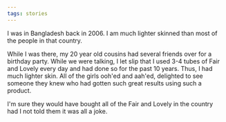 ```yaml
---
tags: stories
---
```


I was in Bangladesh back in 2006. I am much lighter skinned than most of the people in that country. 

While I was there, my 20 year old cousins had several friends over for a birthday party. While we were talking, I let slip that I used 3-4 tubes of Fair and Lovely every day and had done so for the past 10 years. Thus, I had much lighter skin. All of the girls ooh'ed and aah'ed, delighted to see someone they knew who had gotten such great results using such a product. 

I'm sure they would have bought all of the Fair and Lovely in the country had I not told them it was all a joke.